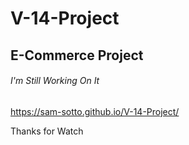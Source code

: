 # V-14-Project
## E-Commerce Project ##

###### I'm Still Working On It 


https://sam-sotto.github.io/V-14-Project/

Thanks for Watch 
